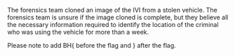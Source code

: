The forensics team cloned an image of the IVI from a stolen vehicle. The forensics team is unsure if the image cloned is complete, but they believe all the necessary information required to identify the location of the criminal who was using the vehicle for more than a week.

Please note to add BH{ before the flag and } after the flag.
